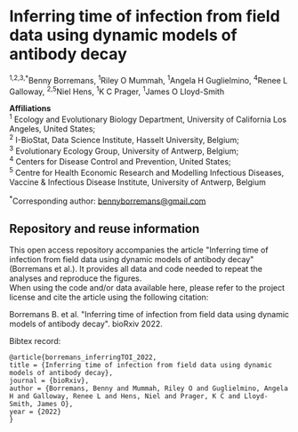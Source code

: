# Inferring time of infection from field data using dynamic models of antibody decay

<sup>1,2,3,*</sup>Benny Borremans, <sup>1</sup>Riley O Mummah, <sup>1</sup>Angela H Guglielmino, <sup>4</sup>Renee L Galloway, <sup>2,5</sup>Niel Hens, <sup>1</sup>K C Prager, <sup>1</sup>James O Lloyd-Smith
	
<b>Affiliations</b>   
<sup>1</sup> Ecology and Evolutionary Biology Department, University of California Los Angeles, United States;   
<sup>2</sup> I-BioStat, Data Science Institute, Hasselt University, Belgium;  
<sup>3</sup> Evolutionary Ecology Group, University of Antwerp, Belgium;  
<sup>4</sup> Centers for Disease Control and Prevention, United States;   
<sup>5</sup> Centre for Health Economic Research and Modelling Infectious Diseases, Vaccine & Infectious Disease Institute, University of Antwerp, Belgium  

<sup>*</sup>Corresponding author: bennyborremans@gmail.com  


## Repository and reuse information   

This open access repository accompanies the article "Inferring time of infection from field data using dynamic models of antibody decay" (Borremans et al.). It provides all data and code needed to repeat the analyses and reproduce the figures.   
When using the code and/or data available here, please refer to the project license and cite the article using the following citation: 

Borremans B. et al. "Inferring time of infection from field data using dynamic models of antibody decay". bioRxiv 2022.     

Bibtex record:    

```
@article{borremans_inferringTOI_2022,
title = {Inferring time of infection from field data using dynamic models of antibody decay},	
journal = {bioRxiv},
author = {Borremans, Benny and Mummah, Riley O and Guglielmino, Angela H and Galloway, Renee L and Hens, Niel and Prager, K C and Lloyd-Smith, James O},	
year = {2022}	
}
``` 

